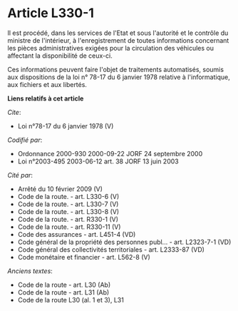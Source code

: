 # Article L330-1

Il est procédé, dans les services de l'Etat et sous l'autorité et le contrôle du ministre de l'intérieur, à l'enregistrement
de toutes informations concernant les pièces administratives exigées pour la circulation des véhicules ou affectant la
disponibilité de ceux-ci. 

Ces informations peuvent faire l'objet de traitements automatisés, soumis aux dispositions de la loi n° 78-17 du 6 janvier
1978 relative à l'informatique, aux fichiers et aux libertés.

**Liens relatifs à cet article**

_Cite_:

  - Loi n°78-17 du 6 janvier 1978 (V)

_Codifié par_:

  - Ordonnance 2000-930 2000-09-22 JORF 24 septembre 2000
  - Loi n°2003-495 2003-06-12 art. 38 JORF 13 juin 2003

_Cité par_:

  - Arrêté du 10 février 2009 (V)
  - Code de la route. - art. L330-6 (V)
  - Code de la route. - art. L330-7 (V)
  - Code de la route. - art. L330-8 (V)
  - Code de la route. - art. R330-1 (V)
  - Code de la route. - art. R330-11 (V)
  - Code des assurances - art. L451-4 (VD)
  - Code général de la propriété des personnes publ... - art. L2323-7-1 (VD)
  - Code général des collectivités territoriales - art. L2333-87 (VD)
  - Code monétaire et financier - art. L562-8 (V)

_Anciens textes_:

  - Code de la route - art. L30 (Ab)
  - Code de la route - art. L31 (Ab)
  - Code de la route L30 (al. 1 et 3), L31
